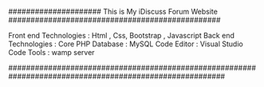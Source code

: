 ##################### This is My iDiscuss Forum Website  ################################################

Front end Technologies : Html , Css, Bootstrap , Javascript
Back end Technologies : Core PHP 
Database : MySQL
Code Editor : Visual Studio Code 
Tools : wamp server


#########################################################################################################
